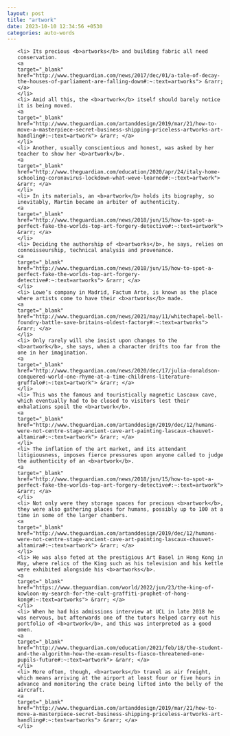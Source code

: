 ```yaml
---
layout: post
title: "artwork"
date: 2023-10-10 12:34:56 +0530
categories: auto-words
---
```

<ol>

    <li> Its precious <b>artworks</b> and building fabric all need conservation.
    <a 
    target="_blank" 
    href="http://www.theguardian.com/news/2017/dec/01/a-tale-of-decay-the-houses-of-parliament-are-falling-down#:~:text=artworks"> &rarr; </a>
    </li>
    <li> Amid all this, the <b>artwork</b> itself should barely notice it is being moved.
    <a 
    target="_blank" 
    href="http://www.theguardian.com/artanddesign/2019/mar/21/how-to-move-a-masterpiece-secret-business-shipping-priceless-artworks-art-handling#:~:text=artwork"> &rarr; </a>
    </li>
    <li> Another, usually conscientious and honest, was asked by her teacher to show her <b>artwork</b>.
    <a 
    target="_blank" 
    href="http://www.theguardian.com/education/2020/apr/24/italy-home-schooling-coronavirus-lockdown-what-weve-learned#:~:text=artwork"> &rarr; </a>
    </li>
    <li> In its materials, an <b>artwork</b> holds its biography, so inevitably, Martin became an arbiter of authenticity.
    <a 
    target="_blank" 
    href="http://www.theguardian.com/news/2018/jun/15/how-to-spot-a-perfect-fake-the-worlds-top-art-forgery-detective#:~:text=artwork"> &rarr; </a>
    </li>
    <li> Deciding the authorship of <b>artworks</b>, he says, relies on connoisseurship, technical analysis and provenance.
    <a 
    target="_blank" 
    href="http://www.theguardian.com/news/2018/jun/15/how-to-spot-a-perfect-fake-the-worlds-top-art-forgery-detective#:~:text=artworks"> &rarr; </a>
    </li>
    <li> Lowe’s company in Madrid, Factum Arte, is known as the place where artists come to have their <b>artworks</b> made.
    <a 
    target="_blank" 
    href="http://www.theguardian.com/news/2021/may/11/whitechapel-bell-foundry-battle-save-britains-oldest-factory#:~:text=artworks"> &rarr; </a>
    </li>
    <li> Only rarely will she insist upon changes to the <b>artwork</b>, she says, when a character drifts too far from the one in her imagination.
    <a 
    target="_blank" 
    href="http://www.theguardian.com/news/2020/dec/17/julia-donaldson-conquered-world-one-rhyme-at-a-time-childrens-literature-gruffalo#:~:text=artwork"> &rarr; </a>
    </li>
    <li> This was the famous and touristically magnetic Lascaux cave, which eventually had to be closed to visitors lest their exhalations spoil the <b>artwork</b>.
    <a 
    target="_blank" 
    href="http://www.theguardian.com/artanddesign/2019/dec/12/humans-were-not-centre-stage-ancient-cave-art-painting-lascaux-chauvet-altamira#:~:text=artwork"> &rarr; </a>
    </li>
    <li> The inflation of the art market, and its attendant litigiousness, imposes fierce pressures upon anyone called to judge the authenticity of an <b>artwork</b>.
    <a 
    target="_blank" 
    href="http://www.theguardian.com/news/2018/jun/15/how-to-spot-a-perfect-fake-the-worlds-top-art-forgery-detective#:~:text=artwork"> &rarr; </a>
    </li>
    <li> Not only were they storage spaces for precious <b>artwork</b>, they were also gathering places for humans, possibly up to 100 at a time in some of the larger chambers.
    <a 
    target="_blank" 
    href="http://www.theguardian.com/artanddesign/2019/dec/12/humans-were-not-centre-stage-ancient-cave-art-painting-lascaux-chauvet-altamira#:~:text=artwork"> &rarr; </a>
    </li>
    <li> He was also feted at the prestigious Art Basel in Hong Kong in May, where relics of the King such as his television and his kettle were exhibited alongside his <b>artworks</b>.
    <a 
    target="_blank" 
    href="https://www.theguardian.com/world/2022/jun/23/the-king-of-kowloon-my-search-for-the-cult-graffiti-prophet-of-hong-kong#:~:text=artworks"> &rarr; </a>
    </li>
    <li> When he had his admissions interview at UCL in late 2018 he was nervous, but afterwards one of the tutors helped carry out his portfolio of <b>artwork</b>, and this was interpreted as a good omen.
    <a 
    target="_blank" 
    href="http://www.theguardian.com/education/2021/feb/18/the-student-and-the-algorithm-how-the-exam-results-fiasco-threatened-one-pupils-future#:~:text=artwork"> &rarr; </a>
    </li>
    <li> More often, though, <b>artworks</b> travel as air freight, which means arriving at the airport at least four or five hours in advance and monitoring the crate being lifted into the belly of the aircraft.
    <a 
    target="_blank" 
    href="http://www.theguardian.com/artanddesign/2019/mar/21/how-to-move-a-masterpiece-secret-business-shipping-priceless-artworks-art-handling#:~:text=artworks"> &rarr; </a>
    </li>